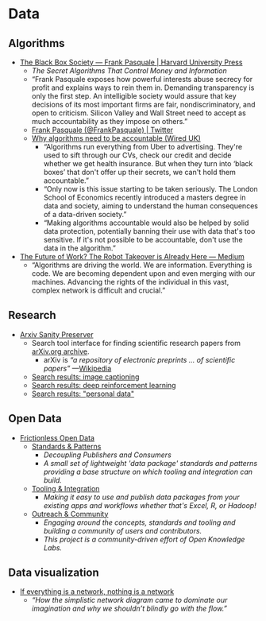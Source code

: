 # Data



## Algorithms

- [The Black Box Society — Frank Pasquale | Harvard University Press](http://www.hup.harvard.edu/catalog.php?isbn=9780674368279)
  - _The Secret Algorithms That Control Money and Information_
  - “Frank Pasquale exposes how powerful interests abuse secrecy for profit and explains ways to rein them in. Demanding transparency is only the first step. An intelligible society would assure that key decisions of its most important firms are fair, nondiscriminatory, and open to criticism. Silicon Valley and Wall Street need to accept as much accountability as they impose on others.”
  - [Frank Pasquale (@FrankPasquale) | Twitter](https://twitter.com/FrankPasquale)
  - [Why algorithms need to be accountable (Wired UK)](http://www.wired.co.uk/news/archive/2016-01/29/make-algorithms-accountable)
    - “Algorithms run everything from Uber to advertising. They're used to sift through our CVs, check our credit and decide whether we get health insurance. But when they turn into ‘black boxes’ that don't offer up their secrets, we can't hold them accountable.”
    - “Only now is this issue starting to be taken seriously. The London School of Economics recently introduced a masters degree in data and society, aiming to understand the human consequences of a data-driven society.”
    - “Making algorithms accountable would also be helped by solid data protection, potentially banning their use with data that's too sensitive. If it's not possible to be accountable, don't use the data in the algorithm.”
- [The Future of Work? The Robot Takeover is Already Here — Medium](https://medium.com/@jannaq/the-robot-takeover-is-already-here-5aa55e1d136a#.nl4ucvb20)
  - “Algorithms are driving the world. We are information. Everything is code. We are becoming dependent upon and even merging with our machines. Advancing the rights of the individual in this vast, complex network is difficult and crucial.”



## Research

- [Arxiv Sanity Preserver](http://www.arxiv-sanity.com/)
  - Search tool interface for finding scientific research papers from [arXiv.org archive](http://arxiv.org/).
    - arXiv is _“a repository of electronic preprints … of scientific papers”_ —[Wikipedia](https://en.wikipedia.org/wiki/ArXiv)
  - [Search results: image captioning](http://www.arxiv-sanity.com/search?q=image+captioning)
  - [Search results: deep reinforcement learning](http://www.arxiv-sanity.com/search?q=deep+reinforcement+learning)
  - [Search results: "personal data"](http://www.arxiv-sanity.com/search?q=%22personal+data%22)



## Open Data

- [Frictionless Open Data](http://data.okfn.org/)
  - [Standards & Patterns](http://data.okfn.org/standards)
    - _Decoupling Publishers and Consumers_
    - _A small set of lightweight 'data package' standards and patterns providing a base structure on which tooling and integration can build._
  - [Tooling & Integration](http://data.okfn.org/tools)
    - _Making it easy to use and publish data packages from your existing apps and workflows whether that's Excel, R, or Hadoop!_
  - [Outreach & Community](http://data.okfn.org/contribute)
    - _Engaging around the concepts, standards and tooling and building a community of users and contributors._
    - _This project is a community-driven effort of Open Knowledge Labs._


## Data visualization

- [If everything is a network, nothing is a network](https://visualisingadvocacy.org/blog/if-everything-network-nothing-network)
  - _“How the simplistic network diagram came to dominate our imagination and why we shouldn’t blindly go with the flow.”_

